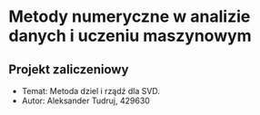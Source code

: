 # Metody numeryczne w analizie danych i uczeniu maszynowym

## Projekt zaliczeniowy
- Temat: Metoda dziel i rządź dla SVD.
- Autor: Aleksander Tudruj, 429630


